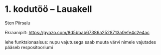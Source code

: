 # 1. kodutöö – Lauakell

Sten Piirsalu

Ekraanipilt:
https://gyazo.com/8d5bbab67386a2528713a0efe4c2e4ac

lehe funktsionaalsus:
	nupu vajutusega saab muuta värvi
	nimele vajutades pääseb respositooriumi
	

    